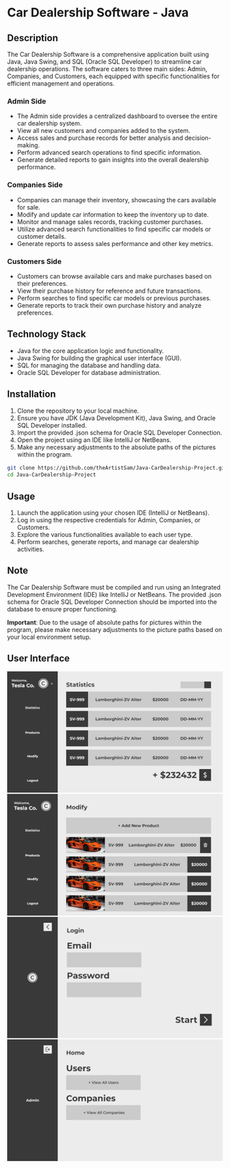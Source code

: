 # Car Dealership Software - Java

## Description

The Car Dealership Software is a comprehensive application built using Java, Java Swing, and SQL (Oracle SQL Developer) to streamline car dealership operations. The software caters to three main sides: Admin, Companies, and Customers, each equipped with specific functionalities for efficient management and operations.

### Admin Side
- The Admin side provides a centralized dashboard to oversee the entire car dealership system.
- View all new customers and companies added to the system.
- Access sales and purchase records for better analysis and decision-making.
- Perform advanced search operations to find specific information.
- Generate detailed reports to gain insights into the overall dealership performance.

### Companies Side
- Companies can manage their inventory, showcasing the cars available for sale.
- Modify and update car information to keep the inventory up to date.
- Monitor and manage sales records, tracking customer purchases.
- Utilize advanced search functionalities to find specific car models or customer details.
- Generate reports to assess sales performance and other key metrics.

### Customers Side
- Customers can browse available cars and make purchases based on their preferences.
- View their purchase history for reference and future transactions.
- Perform searches to find specific car models or previous purchases.
- Generate reports to track their own purchase history and analyze preferences.

## Technology Stack

- Java for the core application logic and functionality.
- Java Swing for building the graphical user interface (GUI).
- SQL for managing the database and handling data.
- Oracle SQL Developer for database administration.

## Installation

1. Clone the repository to your local machine.
2. Ensure you have JDK (Java Development Kit), Java Swing, and Oracle SQL Developer installed.
3. Import the provided .json schema for Oracle SQL Developer Connection.
4. Open the project using an IDE like IntelliJ or NetBeans.
5. Make any necessary adjustments to the absolute paths of the pictures within the program.

```bash
git clone https://github.com/theArtistSam/Java-CarDealership-Project.git
cd Java-CarDealership-Project
```

## Usage

1. Launch the application using your chosen IDE (IntelliJ or NetBeans).
2. Log in using the respective credentials for Admin, Companies, or Customers.
3. Explore the various functionalities available to each user type.
4. Perform searches, generate reports, and manage car dealership activities.

## Note

The Car Dealership Software must be compiled and run using an Integrated Development Environment (IDE) like IntelliJ or NetBeans. The provided .json schema for Oracle SQL Developer Connection should be imported into the database to ensure proper functioning.

**Important**: Due to the usage of absolute paths for pictures within the program, please make necessary adjustments to the picture paths based on your local environment setup.

## User Interface

![Car Dealership Software](UI/home_company.png)
![](UI/modify.png)
![](UI/login.png)
![](UI/Admin.png)
